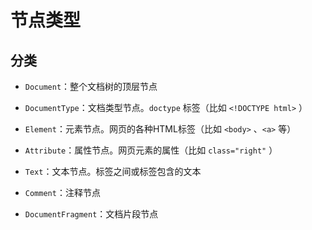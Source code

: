 # 节点类型

## 分类

+ `Document`：整个文档树的顶层节点

+ `DocumentType`：文档类型节点。`doctype` 标签（比如 `<!DOCTYPE html>` ）

+ `Element`：元素节点。网页的各种HTML标签（比如 `<body>` 、`<a>` 等）

+ `Attribute`：属性节点。网页元素的属性（比如 `class="right"` ）

+ `Text`：文本节点。标签之间或标签包含的文本

+ `Comment`：注释节点

+ `DocumentFragment`：文档片段节点
